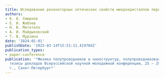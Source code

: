 ```yaml
---
title: Иследование резонаторных оптических свойств микрокристаллов перилена
authors:
- К. А. Смирнов
- Е. И. Жабоев
- Н. В. Митетело
- А. И. Майдыковский
- Т. В. Мурзина
date: '2024-01-01'
publishDate: '2025-03-14T15:51:11.419784Z'
publication_types:
- paper-conference
publication: '*Физика полупроводников и наноструктур, полупроводниковая опто и наноэлектроника:
  тезисы докладов Всероссийской научной молодежной конференции, 25 – 29 ноября 2024
  г., Санкт-Петербург*'
---
```

